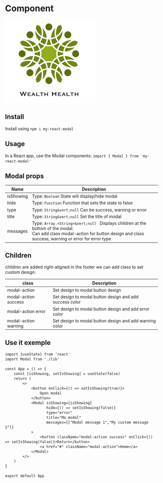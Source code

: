 # Component

![logo](./public/logo.jpg)

## Install

Install using `npm i my-react-modal`

## Usage

In a React app, use the Modal components:
`import { Modal } from 'my-react-modal'`

## Modal props

| Name      | Description                                                                                                                                                                           |
|-----------|---------------------------------------------------------------------------------------------------------------------------------------------------------------------------------------|
| isShowing | Type: `Boolean` State will display/hide modal                                                                                                                                         |
| hide      | Type: `Function` Function that sets the state to false                                                                                                                                |
| type      | Type: `String&vert;null` Can be success, warning or error                                                                                                                             |
| title     | Type: `String&vert;null`  Set the title of modal                                                                                                                                      |
| messages  | Type: `Array.<String>&vert;null ` Displays children at the bottom of the modal. <br />Can add class modal-action for button design and class success, warning or error for error type |

##  Children

children are added right-aligned in the footer we can add class to set custom design:

| class                | Description                                              |
|----------------------|----------------------------------------------------------|
| modal-action         | Set design to modal button design                        |
| modal-action success | Set design to modal button design and add success color  |
| modal-action error   | Set design to modal button design and add error color    |
| modal-action warning | Set design to modal button design and add warning color  |


## Use it exemple
```
import {useState} from 'react'
import Modal from './lib'

const App = () => {
    const [isShowing, setIsShowing] = useState(false)
    return (
        <>
            <button onClick={() => setIsShowing(true)}>
                Open modal
            </button>
            <Modal isShowing={isShowing}
                   hide={() => setIsShowing(false)}
                   type="error"
                   title="Ma modal"
                   messages={["Modal message 1","My custom message 2"]}
            >
                <button className="modal-action success" onClick={() => setIsShowing(false)}>Return</button>
                <a href="#" className="modal-action">Home</a>
            </Modal>
        </>
    )
}

export default App
```
